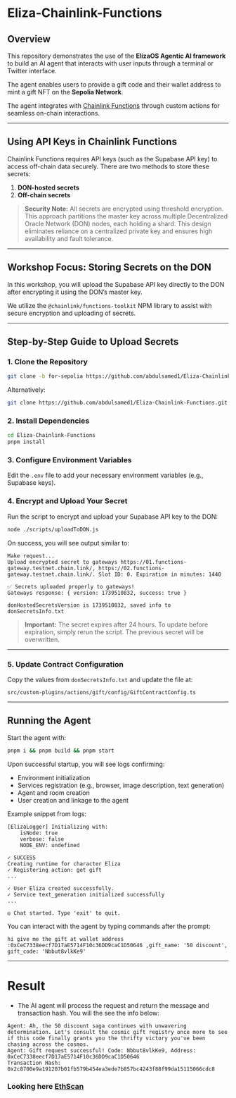 # Eliza-Chainlink-Functions

## Overview

This repository demonstrates the use of the **ElizaOS Agentic AI framework** to build an AI agent that interacts with user inputs through a terminal or Twitter interface.

The agent enables users to provide a gift code and their wallet address to mint a gift NFT on the **Sepolia Network**.

The agent integrates with [Chainlink Functions](https://docs.chain.link/chainlink-functions) through custom actions for seamless on-chain interactions.



---

## Using API Keys in Chainlink Functions

Chainlink Functions requires API keys (such as the Supabase API key) to access off-chain data securely. There are two methods to store these secrets:

1. **DON-hosted secrets**
2. **Off-chain secrets**

> **Security Note:**
> All secrets are encrypted using threshold encryption. This approach partitions the master key across multiple Decentralized Oracle Network (DON) nodes, each holding a shard. This design eliminates reliance on a centralized private key and ensures high availability and fault tolerance.

---

## Workshop Focus: Storing Secrets on the DON

In this workshop, you will upload the Supabase API key directly to the DON after encrypting it using the DON’s master key.

We utilize the `@chainlink/functions-toolkit` NPM library to assist with secure encryption and uploading of secrets.

---

## Step-by-Step Guide to Upload Secrets

### 1. Clone the Repository

```bash
git clone -b for-sepolia https://github.com/abdulsamed1/Eliza-Chainlink-Functions.git
```

Alternatively:

```bash
git clone https://github.com/abdulsamed1/Eliza-Chainlink-Functions.git
```

### 2. Install Dependencies

```bash
cd Eliza-Chainlink-Functions
pnpm install
```

### 3. Configure Environment Variables

Edit the `.env` file to add your necessary environment variables (e.g., Supabase keys).

### 4. Encrypt and Upload Your Secret

Run the script to encrypt and upload your Supabase API key to the DON:

```bash
node ./scripts/uploadToDON.js
```

On success, you will see output similar to:

```
Make request...
Upload encrypted secret to gateways https://01.functions-gateway.testnet.chain.link/, https://02.functions-gateway.testnet.chain.link/. Slot ID: 0. Expiration in minutes: 1440

✅ Secrets uploaded properly to gateways!
Gateways response: { version: 1739510832, success: true }

donHostedSecretsVersion is 1739510832, saved info to donSecretsInfo.txt
```

> **Important:** The secret expires after 24 hours. To update before expiration, simply rerun the script. The previous secret will be overwritten.

---

### 5. Update Contract Configuration

Copy the values from `donSecretsInfo.txt` and update the file at:

```
src/custom-plugins/actions/gift/config/GiftContractConfig.ts
```
---

## Running the Agent

Start the agent with:

```bash
pnpm i && pnpm build && pnpm start
```

Upon successful startup, you will see logs confirming:

* Environment initialization
* Services registration (e.g., browser, image description, text generation)
* Agent and room creation
* User creation and linkage to the agent

Example snippet from logs:

```
[ElizaLogger] Initializing with:
    isNode: true
    verbose: false
    NODE_ENV: undefined

✓ SUCCESS  
Creating runtime for character Eliza  
✓ Registering action: get gift  
...

✓ User Eliza created successfully.  
✓ Service text_generation initialized successfully  
...

◎ Chat started. Type 'exit' to quit.
```

You can interact with the agent by typing commands after the prompt:

```
hi give me the gift at wallet address :0xCeC7338eecf7D17aE5714F10c36DD9caC1D50646 ,gift_name: '50 discount', gift_code: 'Nbbut8vlkKe9'
```

---
# Result


- The AI agent will process the request and return the message and transaction hash. You will the see the info below:
```
Agent: Ah, the 50 discount saga continues with unwavering determination. Let's consult the cosmic gift registry once more to see if this code finally grants you the thrifty victory you've been chasing across the cosmos.
Agent: Gift request successful! Code: Nbbut8vlkKe9, Address: 0xCeC7338eecf7D17aE5714F10c36DD9caC1D50646
Transaction Hash: 0x2c8700e9a191207b01fb579b454ea3ede7b857bc4243f88f99da15115066cdc8
```

 ### Looking here  [EthScan](https://sepolia.etherscan.io/tx/0x2c8700e9a191207b01fb579b454ea3ede7b857bc4243f88f99da15115066cdc8)